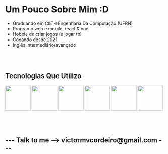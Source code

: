 <h1>Um Pouco Sobre Mim :D</h1>

<ul>
  <li>Graduando em C&T->Engenharia Da Computação (UFRN)</li>
  <li>Programo web e mobile, react & vue</li>
  <li>Hobbie de criar jogos (e jogar tb)</li>
  <li>Codando desde 2021</li>
  <li>Inglês intermediário/avançado</li>
</ul>

<br>
<br>


<h2>Tecnologias Que Utilizo</h2>
<p>

  <img src="https://cdn.jsdelivr.net/gh/devicons/devicon/icons/javascript/javascript-original.svg" width="80" height="80"/>
  <img src="https://cdn.jsdelivr.net/gh/devicons/devicon/icons/react/react-original.svg" width="80" height="80" /> 
  <img src="https://cdn.jsdelivr.net/gh/devicons/devicon/icons/vuejs/vuejs-original.svg" width="80" height="80" /> 
  <img src="https://cdn.jsdelivr.net/gh/devicons/devicon@latest/icons/cplusplus/cplusplus-original.svg" width="80" height="80" />
  <img src="https://cdn.jsdelivr.net/gh/devicons/devicon@latest/icons/django/django-plain.svg" width="80" height="80" />
  <img src="https://cdn.jsdelivr.net/gh/devicons/devicon@latest/icons/postgresql/postgresql-original-wordmark.svg" width="80" height="80" />

          
          
  
  
  
</p>


<br>

<br>
                    
<h2>--- Talk to me -->  victormvcordeiro@gmail.com ---</h2>

